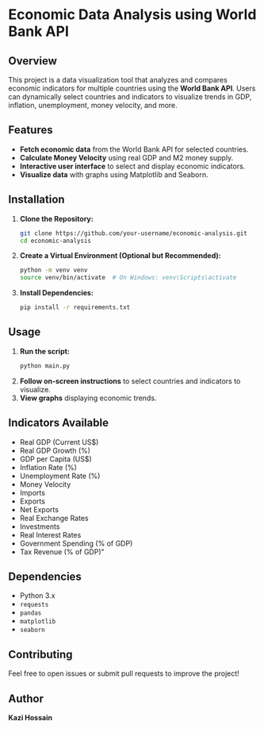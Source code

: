# Economic Data Analysis using World Bank API

## Overview
This project is a data visualization tool that analyzes and compares economic indicators for multiple countries using the **World Bank API**. Users can dynamically select countries and indicators to visualize trends in GDP, inflation, unemployment, money velocity, and more.

## Features
- **Fetch economic data** from the World Bank API for selected countries.
- **Calculate Money Velocity** using real GDP and M2 money supply.
- **Interactive user interface** to select and display economic indicators.
- **Visualize data** with graphs using Matplotlib and Seaborn.

## Installation

1. **Clone the Repository:**
   ```sh
   git clone https://github.com/your-username/economic-analysis.git
   cd economic-analysis
   ```

2. **Create a Virtual Environment (Optional but Recommended):**
   ```sh
   python -m venv venv
   source venv/bin/activate  # On Windows: venv\Scripts\activate
   ```

3. **Install Dependencies:**
   ```sh
   pip install -r requirements.txt
   ```

## Usage

1. **Run the script:**
   ```sh
   python main.py
   ```
2. **Follow on-screen instructions** to select countries and indicators to visualize.
3. **View graphs** displaying economic trends.

## Indicators Available
- Real GDP (Current US$)
- Real GDP Growth (%)
- GDP per Capita (US$)
- Inflation Rate (%)
- Unemployment Rate (%)
- Money Velocity
- Imports
- Exports
- Net Exports
- Real Exchange Rates
- Investments
- Real Interest Rates
- Government Spending (% of GDP)
- Tax Revenue (% of GDP)"

## Dependencies
- Python 3.x
- `requests`
- `pandas`
- `matplotlib`
- `seaborn`

## Contributing
Feel free to open issues or submit pull requests to improve the project!

## Author
**Kazi Hossain**
